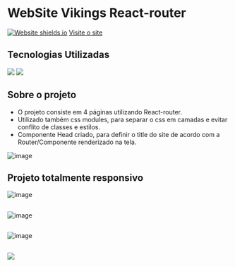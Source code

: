 # WebSite Vikings React-router
 
 [![Website shields.io](https://img.shields.io/website-up-down-green-red/http/shields.io.svg)](http://shields.io/)
<a href='https://website-vikings-router-priv.vercel.app/'>Visite o site</a>

## Tecnologias Utilizadas
<div style={display:'flex'}>

<img src='https://img.shields.io/badge/React-20232A?style=for-the-badge&logo=react&logoColor=61DAFB' />
 <img src='https://img.shields.io/badge/React_Router-CA4245?style=for-the-badge&logo=react-router&logoColor=white' />
</div>

## Sobre o projeto
* O projeto consiste em 4 páginas utilizando React-router.
* Utilizado também css modules, para separar o css em camadas e evitar conflito de classes e estilos.
* Componente Head criado, para definir o title do site de acordo com a Router/Componente renderizado na tela.
 
 ![image](https://user-images.githubusercontent.com/77819811/159271777-c807db46-72c9-47f5-8a15-5e86b58aafd8.png)
 
 ## Projeto totalmente responsivo
 
![image](https://user-images.githubusercontent.com/77819811/159272134-a7ebd1c2-bf9f-4509-a9b2-b3f26c3b230e.png)
##
![image](https://user-images.githubusercontent.com/77819811/159272286-03beaf86-e2d1-4d91-951c-f15e78665768.png)
##
![image](https://user-images.githubusercontent.com/77819811/159272484-9e858bbe-2587-42a9-b036-84118a6dab2d.png)


##
<a href="https://www.linkedin.com/in/mayk-gomes-11b86222b/"><img src="https://img.shields.io/badge/LinkedIn-0077B5?style=for-the-badge&logo=linkedin&logoColor=white"/><a/>
